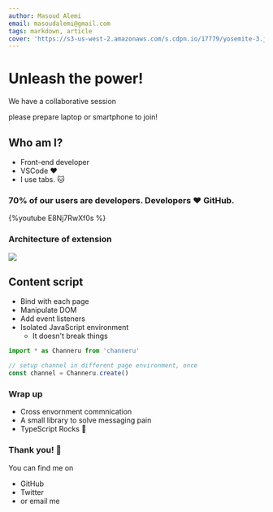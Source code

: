 ```yaml
---
author: Masoud Alemi
email: masoudalemi@gmail.com
tags: markdown, article
cover: 'https://s3-us-west-2.amazonaws.com/s.cdpn.io/17779/yosemite-3.jpg'
---
```


# Unleash the power!

We have a collaborative session

please prepare laptop or smartphone to join!

## Who am I?

- Front-end developer
- VSCode :heart:
- I use tabs. :cat:

<!--more-->

### 70% of our users are developers. Developers :heart: GitHub.

{%youtube E8Nj7RwXf0s %}

### Architecture of extension

![](https://i.imgur.com/ij69tPh.png)

## Content script

- Bind with each page
- Manipulate DOM
- Add event listeners
- Isolated JavaScript environment
  - It doesn't break things

```typescript
import * as Channeru from 'channeru'

// setup channel in different page environment, once
const channel = Channeru.create()
```

### Wrap up

- Cross envornment commnication
- A small library to solve messaging pain
- TypeScript Rocks :tada:

### Thank you! :sheep:

You can find me on

- GitHub
- Twitter
- or email me
